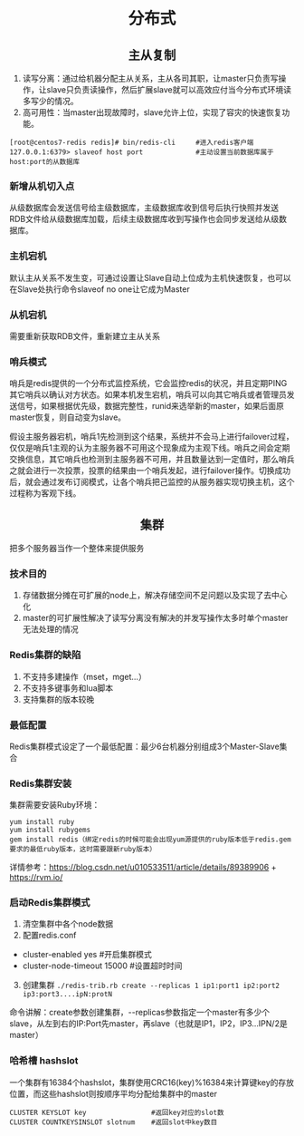 # <center>分布式</center>
## <center>主从复制</center>
1. 读写分离：通过给机器分配主从关系，主从各司其职，让master只负责写操作，让slave只负责读操作，然后扩展slave就可以高效应付当今分布式环境读多写少的情况。
2. 高可用性：当master出现故障时，slave允许上位，实现了容灾的快速恢复功能。
```
[root@centos7-redis redis]# bin/redis-cli     #进入redis客户端
127.0.0.1:6379> slaveof host port             #主动设置当前数据库属于host:port的从数据库
```

### 新增从机切入点
从级数据库会发送信号给主级数据库，主级数据库收到信号后执行快照并发送RDB文件给从级数据库加载，后续主级数据库收到写操作也会同步发送给从级数据库。

### 主机宕机
默认主从关系不发生变，可通过设置让Slave自动上位成为主机快速恢复，也可以在Slave处执行命令slaveof no one让它成为Master

### 从机宕机
需要重新获取RDB文件，重新建立主从关系

### 哨兵模式
哨兵是redis提供的一个分布式监控系统，它会监控redis的状况，并且定期PING其它哨兵以确认对方状态。如果本机发生宕机，哨兵可以向其它哨兵或者管理员发送信号，如果根据优先级，数据完整性，runid来选举新的master，如果后面原master恢复，则自动变为slave。

假设主服务器宕机，哨兵1先检测到这个结果，系统并不会马上进行failover过程，仅仅是哨兵1主观的认为主服务器不可用这个现象成为主观下线。哨兵之间会定期交换信息，其它哨兵也检测到主服务器不可用，并且数量达到一定值时，那么哨兵之就会进行一次投票，投票的结果由一个哨兵发起，进行failover操作。切换成功后，就会通过发布订阅模式，让各个哨兵把己监控的从服务器实现切换主机，这个过程称为客观下线。

## <center>集群</center>
把多个服务器当作一个整体来提供服务
### 技术目的
1. 存储数据分摊在可扩展的node上，解决存储空间不足问题以及实现了去中心化
2. master的可扩展性解决了读写分离没有解决的并发写操作太多时单个master无法处理的情况

### Redis集群的缺陷
1. 不支持多建操作（mset，mget...）
2. 不支持多键事务和lua脚本
3. 支持集群的版本较晚

### 最低配置
Redis集群模式设定了一个最低配置：最少6台机器分别组成3个Master-Slave集合

### Redis集群安装
集群需要安装Ruby环境：
```
yum install ruby
yum install rubygems
gem install redis（绑定redis的时候可能会出现yum源提供的ruby版本低于redis.gem要求的最低ruby版本，这时需要跟新ruby版本）
```
详情参考：https://blog.csdn.net/u010533511/article/details/89389906 + https://rvm.io/

### 启动Redis集群模式
1. 清空集群中各个node数据
2. 配置redis.conf
- cluster-enabled yes             #开启集群模式
- cluster-node-timeout 15000      #设置超时时间
3. 创建集群
`./redis-trib.rb create --replicas 1 ip1:port1 ip2:port2 ip3:port3....ipN:protN`

命令讲解：create参数创建集群，--replicas参数指定一个master有多少个slave，从左到右的IP:Port先master，再slave（也就是IP1，IP2，IP3...IPN/2是master）

### 哈希槽 hashslot
一个集群有16384个hashslot，集群使用CRC16(key)%16384来计算键key的存放位置，而这些hashslot则按顺序平均分配给集群中的master
```
CLUSTER KEYSLOT key                #返回key对应的slot数
CLUSTER COUNTKEYSINSLOT slotnum    #返回slot中key数目
```